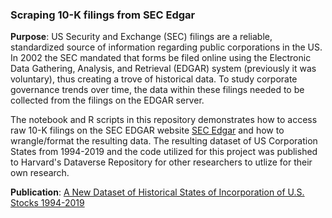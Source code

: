 ### Scraping 10-K filings from SEC Edgar

**Purpose**:  US Security and Exchange (SEC) filings are a reliable, standardized source of information regarding public corporations in the US.  In 2002 the SEC mandated that forms be filed online using the Electronic Data Gathering, Analysis, and Retrieval (EDGAR) system (previously it was voluntary), thus creating a trove of historical data.  To study corporate governance trends over time, the data within these filings needed to be collected from the filings on the EDGAR server.

The notebook and R scripts in this repository demonstrates how to access raw 10-K filings on the SEC EDGAR website [SEC Edgar](https://www.sec.gov/edgar.shtml) and how to wrangle/format the resulting data.  The resulting dataset of US Corporation States from 1994-2019 and the code utilized for this project was published to Harvard's Dataverse Repository for other researchers to utlize for their own research.

**Publication**: [A New Dataset of Historical States of Incorporation of U.S. Stocks 1994-2019](https://corpgov.law.harvard.edu/2020/01/02/a-new-dataset-of-historical-states-of-incorporation-of-u-s-stocks-1994-2019/)


